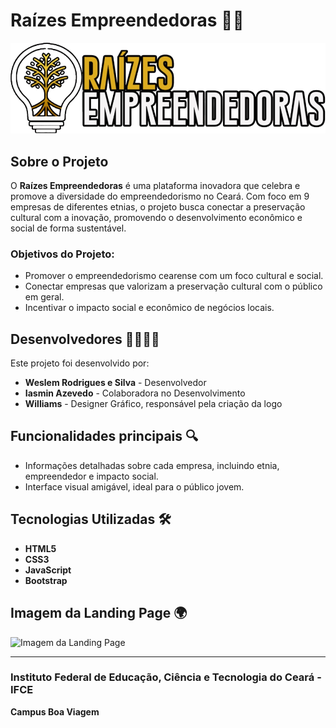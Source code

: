 # Raízes Empreendedoras 🌱✨

![Logo do Projeto](img/logo.png)

## Sobre o Projeto

O **Raízes Empreendedoras** é uma plataforma inovadora que celebra e promove a diversidade do empreendedorismo no Ceará. Com foco em 9 empresas de diferentes etnias, o projeto busca conectar a preservação cultural com a inovação, promovendo o desenvolvimento econômico e social de forma sustentável.

### Objetivos do Projeto:
- Promover o empreendedorismo cearense com um foco cultural e social.
- Conectar empresas que valorizam a preservação cultural com o público em geral.
- Incentivar o impacto social e econômico de negócios locais.

## Desenvolvedores 👨‍💻👩‍💻

Este projeto foi desenvolvido por:

- **Weslem Rodrigues e Silva** - Desenvolvedor
- **Iasmin Azevedo** - Colaboradora no Desenvolvimento
- **Williams** - Designer Gráfico, responsável pela criação da logo

## Funcionalidades principais 🔍

- Informações detalhadas sobre cada empresa, incluindo etnia, empreendedor e impacto social.
- Interface visual amigável, ideal para o público jovem.

## Tecnologias Utilizadas 🛠️

- **HTML5**
- **CSS3**
- **JavaScript**
- **Bootstrap**

## Imagem da Landing Page 🌍
![Imagem da Landing Page](img/landing.png)

---

### Instituto Federal de Educação, Ciência e Tecnologia do Ceará - IFCE
**Campus Boa Viagem**
